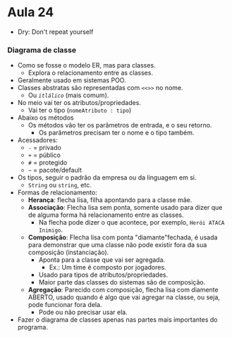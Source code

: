# Aula 24
* Dry: Don't repeat yourself

### Diagrama de classe
* Como se fosse o modelo ER, mas para classes.
  * Explora o relacionamento entre as classes.
* Geralmente usado em sistemas POO.
* Classes abstratas são representadas com `<<>>` no nome.
  * Ou _`itlálico`_ (mais comum).
* No meio vai ter os atributos/propriedades.
  * Vai ter o tipo (`nomeAtributo : tipo`)
* Abaixo os métodos
  * Os métodos vão ter os parâmetros de entrada, e o seu retorno.
    * Os parâmetros precisam ter o nome e o tipo também.
* Acessadores:
  * `-` = privado
  * `+` = público
  * `#` = protegido
  * `~` = pacote/default
* Os tipos, seguir o padrão da empresa ou da linguagem em si.
  * `String` ou `string`, etc.
* Formas de relacionamento:
  * **Herança**: flecha lisa, filha apontando para a classe mãe.
  * **Associação**: Flecha lisa sem ponta, somente usado para dizer que de alguma forma há relacionamento entre as classes.
    * Na flecha pode dizer o que acontece, por exemplo, `Herói ATACA Inimigo`.
  * **Composição**: Flecha lisa com ponta "diamante"fechada, é usada para demonstrar que uma classe não pode existir fora da sua composição (instanciação).
    * Aponta para a classe que vai ser agregada.
      * Ex.: Um time é composto por jogadores.
    * Usado para tipos de atributos/propriedades. 
    * Maior parte das classes do sistemas são de composição. 
  * **Agregação**: Parecido com composição, flecha lisa com diamente ABERTO, usado quando é algo que vai agregar na classe, ou seja, pode funcionar fora dela.
    * Pode ou não precisar usar ela.
* Fazer o diagrama de classes apenas nas partes mais importantes do programa.